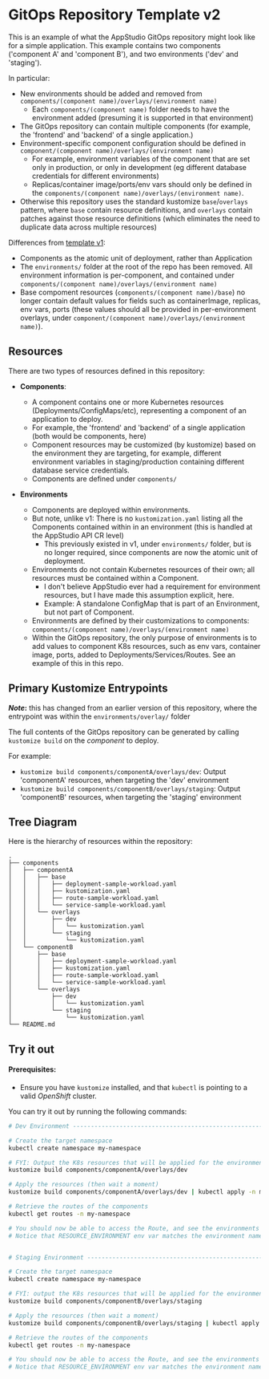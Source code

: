 # GitOps Repository Template v2

This is an example of what the AppStudio GitOps repository might look like for a simple application. This example contains two components ('component A' and 'component B'), and two environments ('dev' and 'staging').

In particular:
- New environments should be added and removed from `components/(component name)/overlays/(environment name)`
    - Each `components/(component name)` folder needs to have the environment added (presuming it is supported in that environment)
- The GitOps repository can contain multiple components (for example, the 'frontend' and 'backend' of a single application.)
- Environment-specific component configuration should be defined in `component/(component name)/overlays/(environment name)`
    - For example, environment variables of the component that are set only in production, or only in development (eg different database credentials for different environments)
    - Replicas/container image/ports/env vars should only be defined in the `components/(component name)/overlays/(environment name)`.
- Otherwise this repository uses the standard kustomize `base`/`overlays` pattern, where `base` contain resource definitions, and `overlays` contain patches against those resource definitions (which eliminates the need to duplicate data across multiple resources)

Differences from [template v1](https://github.com/redhat-appstudio/gitops-repository-template):
- Components as the atomic unit of deployment, rather than Application
- The `environments/` folder at the root of the repo has been removed. All environment information is per-component, and contained under `components/(component name)/overlays/(environment name)`
- Base compoment resources (`components/(component name)/base`) no longer contain default values for fields such as containerImage, replicas, env vars, ports (these values should all be provided in per-environment overlays, under `component/(component name)/overlays/(environment name)`).

## Resources

There are two types of resources defined in this repository:
- **Components**: 
    - A component contains one or more Kubernetes resources (Deployments/ConfigMaps/etc), representing a component of an application to deploy.
    - For example, the 'frontend' and 'backend' of a single application (both would be components, here)
    - Component resources may be customized (by kustomize) based on the environment they are targeting, for example, different environment variables in staging/production containing different database service credentials.
    - Components are defined under `components/`

- **Environments**
    - Components are deployed within environments.
    - But note, unlike v1: There is no `kustomization.yaml` listing all the Components contained within in an environment (this is handled at the AppStudio API CR level)
        - This previously existed in v1, under `environments/` folder, but is no longer required, since components are now the atomic unit of deployment.
    - Environments do not contain Kubernetes resources of their own; all resources must be contained within a Component.
        - I don't believe AppStudio ever had a requirement for environment resources, but I have made this assumption explicit, here.
        - Example: A standalone ConfigMap that is part of an Environment, but not part of Component.
    - Environments are defined by their customizations to components: `components/(component name)/overlays/(environment name)`
    - Within the GitOps repository, the only purpose of environments is to add values to component K8s resources, such as env vars, container image, ports, added to Deployments/Services/Routes. See an example of this in this repo.

## Primary Kustomize Entrypoints

**_Note_:** this has changed from an earlier version of this repository, where the entrypoint was within the `environments/overlay/` folder

The full contents of the GitOps repository can be generated by calling `kustomize build` on the _component_ to deploy.

For example:
- `kustomize build components/componentA/overlays/dev`: Output 'componentA' resources, when targeting the 'dev' environment
- `kustomize build components/componentB/overlays/staging`: Output 'componentB' resources, when targeting the 'staging' environment


## Tree Diagram

Here is the hierarchy of resources within the repository:

```
.
├── components
│   ├── componentA
│   │   ├── base
│   │   │   ├── deployment-sample-workload.yaml
│   │   │   ├── kustomization.yaml
│   │   │   ├── route-sample-workload.yaml
│   │   │   └── service-sample-workload.yaml
│   │   └── overlays
│   │       ├── dev
│   │       │   └── kustomization.yaml
│   │       └── staging
│   │           └── kustomization.yaml
│   └── componentB
│       ├── base
│       │   ├── deployment-sample-workload.yaml
│       │   ├── kustomization.yaml
│       │   ├── route-sample-workload.yaml
│       │   └── service-sample-workload.yaml
│       └── overlays
│           ├── dev
│           │   └── kustomization.yaml
│           └── staging
│               └── kustomization.yaml
└── README.md
```



## Try it out

#### Prerequisites:
- Ensure you have `kustomize` installed, and that `kubectl` is pointing to a valid *OpenShift* cluster.

You can try it out by running the following commands:
```bash
# Dev Environment -------------------------------------------------------------

# Create the target namespace
kubectl create namespace my-namespace

# FYI: Output the K8s resources that will be applied for the environment
kustomize build components/componentA/overlays/dev

# Apply the resources (then wait a moment)
kustomize build components/componentA/overlays/dev | kubectl apply -n my-namespace -f -

# Retrieve the routes of the components
kubectl get routes -n my-namespace

# You should now be able to access the Route, and see the environments variables output by that Route.
# Notice that RESOURCE_ENVIRONMENT env var matches the environment name, 'dev'.


# Staging Environment ---------------------------------------------------------

# Create the target namespace
kubectl create namespace my-namespace

# FYI: output the K8s resources that will be applied for the environment
kustomize build components/componentB/overlays/staging

# Apply the resources (then wait a moment)
kustomize build components/componentB/overlays/staging | kubectl apply -n my-namespace -f -

# Retrieve the routes of the components
kubectl get routes -n my-namespace

# You should now be able to access the Route, and see the environments variables output by that Route.
# Notice that RESOURCE_ENVIRONMENT env var matches the environment name, 'staging'.
```
